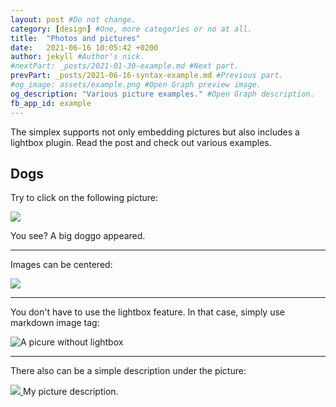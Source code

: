 ```yaml
---
layout: post #Do not change.
category: [design] #One, more categories or no at all.
title:  "Photos and pictures"
date:   2021-06-16 10:05:42 +0200
author: jekyll #Author's nick.
#nextPart: _posts/2021-01-30-example.md #Next part.
prevPart: _posts/2021-06-16-syntax-example.md #Previous part.
#og_image: assets/example.png #Open Graph preview image.
og_description: "Various picture examples." #Open Graph description.
fb_app_id: example
---
```


The simplex supports not only embedding pictures but also includes a lightbox plugin. Read the post and check out various examples.

## Dogs

Try to click on the following picture:

<a href="/assets/img/posts/doggo1.jpg" data-lity>
  <img src="/assets/img/posts/doggo1_thumb.jpg"/>
</a>

You see? A big doggo appeared.

---

Images can be centered:

<a href="/assets/img/posts/doggo2.jpg" data-lity class="sx-center">
  <img src="/assets/img/posts/doggo2_thumb.jpg"/>
</a>

---

You don't have to use the lightbox feature. In that case, simply use markdown image tag:

![A picure without lightbox](/assets/img/posts/doggo1_thumb.jpg)

---

There also can be a simple description under the picture:


<div class="sx-center">
    <div class="sx-picture">
    <a href="/assets/img/posts/doggo2.jpg" data-lity>
        <img src="/assets/img/posts/doggo2_thumb.jpg"/>
    </a>
    <span class="sx-subtitle">My picture description.</span>
    </div>
</div>

